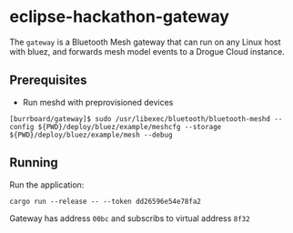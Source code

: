 # eclipse-hackathon-gateway

The `gateway` is a Bluetooth Mesh gateway that can run on any Linux host with bluez, and
forwards mesh model events to a Drogue Cloud instance.

## Prerequisites

* Run meshd with preprovisioned devices

```
[burrboard/gateway]$ sudo /usr/libexec/bluetooth/bluetooth-meshd --config ${PWD}/deploy/bluez/example/meshcfg --storage ${PWD}/deploy/bluez/example/mesh --debug
```

## Running

Run the application:

```
cargo run --release -- --token dd26596e54e78fa2
```

Gateway has address `00bc` and subscribs to virtual address `8f32`
